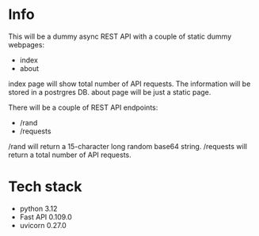 # Info

This will be a dummy async REST API with a couple of static dummy webpages:
- index
- about

index page will show total number of API requests. The information will be stored in a postrgres DB.
about page will be just a static page.

There will be a couple of REST API endpoints:
- /rand
- /requests

/rand will return a 15-character long random base64 string.
/requests will return a total number of API requests.

# Tech stack
- python 3.12
- Fast API 0.109.0
- uvicorn 0.27.0
